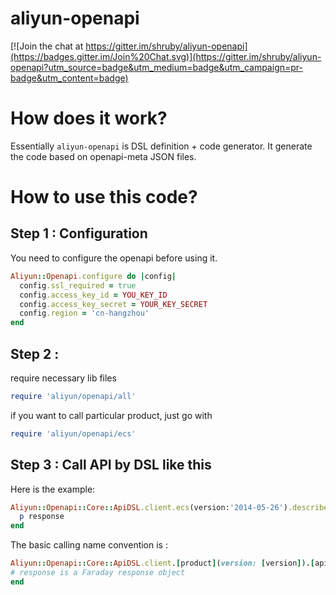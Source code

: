 # aliyun-openapi

[![Join the chat at https://gitter.im/shruby/aliyun-openapi](https://badges.gitter.im/Join%20Chat.svg)](https://gitter.im/shruby/aliyun-openapi?utm_source=badge&utm_medium=badge&utm_campaign=pr-badge&utm_content=badge)

# How does it work?

Essentially ```aliyun-openapi``` is DSL definition + code generator. It generate the code based on openapi-meta JSON files.

# How to use this code?

## Step 1 : Configuration

You need to configure the openapi before using it.

```ruby
Aliyun::Openapi.configure do |config|
  config.ssl_required = true
  config.access_key_id = YOU_KEY_ID
  config.access_key_secret = YOUR_KEY_SECRET
  config.region = 'cn-hangzhou'
end
```


## Step 2 : 
require necessary lib files
```ruby
require 'aliyun/openapi/all'
```

if you want to call particular product, just go with
```ruby
require 'aliyun/openapi/ecs'
```


## Step 3 : Call API by DSL like this

Here is the example:

```ruby
Aliyun::Openapi::Core::ApiDSL.client.ecs(version:'2014-05-26').describe_regions do |response|
  p response
end
```

The basic calling name convention is :
```ruby
Aliyun::Openapi::Core::ApiDSL.client.[product](version: [version]).[api_end_point]([param_key]: [param_value] ...) do |resposne|
# response is a Faraday response object
end
```